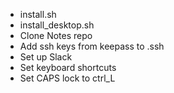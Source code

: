- install.sh
- install_desktop.sh
- Clone Notes repo
- Add ssh keys from keepass to .ssh
- Set up Slack
- Set keyboard shortcuts
- Set CAPS lock to ctrl_L
